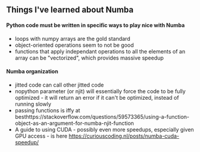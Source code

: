 ## Things I've learned about Numba

#### Python code must be written in specific ways to play nice with Numba
- loops with numpy arrays are the gold standard
- object-oriented operations seem to not be good
- functions that apply independant operations to all the elements of an array can be "vectorized", which provides massive speedup

#### Numba organization
- jitted code can call other jitted code
- nopython parameter (or njit) will essentially force the code to be fully optimized - it will return an error if it can't be optimized, instead of running slowly
- passing functions is iffy at besthttps://stackoverflow.com/questions/59573365/using-a-function-object-as-an-argument-for-numba-njit-function 
- A guide to using CUDA - possibly even more speedups, especially given GPU access - is here https://curiouscoding.nl/posts/numba-cuda-speedup/